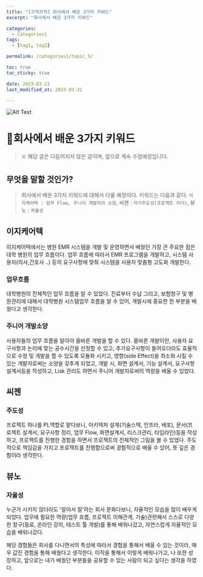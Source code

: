 ```yaml
---
title: "[끄적끄적] 회사에서 배운 3가지 키워드"
excerpt: "회사에서 배운 3가지 키워드"

categories:
  - Categories1
tags:
  - [tag1, tag2]

permalink: /categories1/topic_5/

toc: true
toc_sticky: true

date: 2023-03-21
last_modified_at: 2023-03-21

---
```

![Alt Text](https://tenor.com/ko/view/lofi-girl-lofi-study-gif-22173420.gif)

# 🏃회사에서 배운 3가지 키워드

> ☠️ 해당 글은 다듬어지지 않은 글이며, 앞으로 계속 수정예정입니다.

## 무엇을 말할 것인가?
> 회사에서 배운 3가지 키워드에 대해서 다룰 예정이다. 키워드는 다음과 같다. 
> `이지케어텍 : 업무 Flow, 주니어 개발자의 소양`, 씨젠 : `자기주도성(프로젝트 리더)`, 뷰노 : `자율성`

 ## 이지케어텍
 

이지케어텍에서는 병원 EMR 시스템을 개발 및 운영하면서 배웠던 가장 큰 주요한 점은 대학 병원의 업무 흐름이다. 업무 흐름에 따라서 EMR 프로그램을 개발하고, 시스템 사용자(의사,간호사 ..) 등의 요구사항에 맞춰 시스템을 사용자 맞춤형 고도화 개발한다.



### 업무흐름
대학병원의 전체적인 업무 흐름을 알 수 있었다. 진료부터 수납 그리고, 보험청구 및 병원관리에 대해서 대학병원 시스템업무 흐름을 알 수 있어, 개발시에 중요한 한 부분을 배웠다고 생각한다.  

### 주니어 개발소양
사용자들의 업무 흐름을 알아야 올바른 개발을 할 수 있다. 올바른 개발이란, 사용자 요구사항과 논리에 맞는 공수시간을 산정할 수 있고, 추가요구사항이 들어오더라도 효율적으로 수정 및 개발을 할 수 있도록 모듈화 시키고, 영향(side Effect)을 최소화 시킬 수 있는 개발자로써는 소양을 갖추게 되었고, 개발 시, 화면 설계서, 기능 설계서, 요구사항 설계서등을 작성하고, Lisk 관리도 하면서 주니어 개발자로써의 역량을 배울 수 있었다.

## 씨젠

### 주도성
프로젝트 하나를 PL역할로 맡다보니, 아키텍처 설계(기술스택, 인프라, 배포), 문서(프로젝트 설계서, 요구사항 정리, 업무 Flow, 화면설계서, 리스크관리, 타임라인)등을 작성하고, 프로젝트를 진행한 경험을 하면서 프로젝트의 전체적인 그림을 볼 수 있었다. 주도적으로 책임감을 가지고 프로젝트를 진행함으로써 경험적으로 배울 수 있어, 뜻 깊은 경험이라 생각한다.

## 뷰노

### 자율성
누군가 시키지 않더라도 '알아서 잘'하는 회사 문화다보니, 자율적인 모습을 많이 배우게 되었다. 업무에 필요한 역량(업무 흐름, 프로젝트 이해관계, 기술)관련해서 스스로 다양한 창구(동료, 온라인 강의, 테스트 툴 개발)를 통해 배워나갔고, 자연스럽게 자율적인 모습을 배워나갔다.

해당 경험들은 회사를 다니면서의 특성에 따라서 경험을 통해서 배울 수 있는 것이라, 매우 값진 경험을 통해 배웠다고 생각한다. 이직을 통해서 이렇게 배워나가고, 나 또한 성장하고, 앞으로는 내가 배웠던 부분들을 공유할 수 있는 사람이 되고 싶다는 생각을 하였다. 
